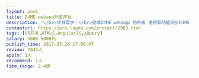 ```yaml
---                
layout: post       
title: D4ME webapp升级开发           
description: '</br>项目需求：</br>完成D4ME webapp 的升级 使得其功能同步D4ME ios 客户端</br>所有设计稿已完善，需求明确</br>开发时提供sketch文件、API接口都已ready</br>需求可自行参考D4ME app以及app.d4me.com</br>'     
contenturl: https://pro.lagou.com/project/2983.html      
tags: [H5开发,HTML5,AngularJS,jQuery]            
salary: 3000-5000元          
publish_time: 2017-05-26 17:08:07         
review: 2045人                   
apply: 1人                   
recommend: 1人                   
time_range: 2-4周              
---                 
```

